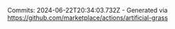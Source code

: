 Commits: 2024-06-22T20:34:03.732Z - Generated via https://github.com/marketplace/actions/artificial-grass
<br>
